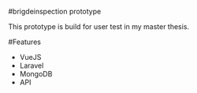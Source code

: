#brigdeinspection prototype

This prototype is build for user test in my master thesis.

#Features

- VueJS
- Laravel
- MongoDB
- API
